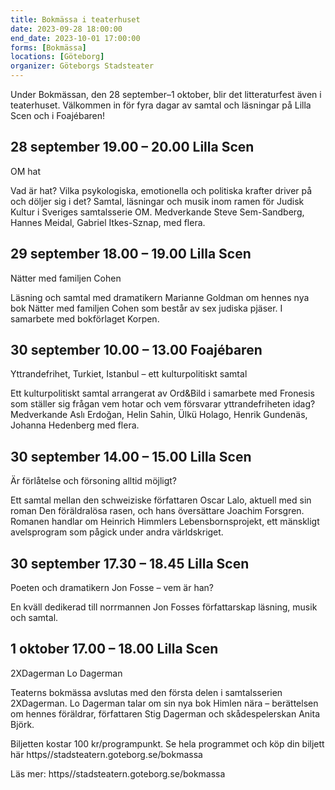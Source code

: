 ```yaml
---
title: Bokmässa i teaterhuset
date: 2023-09-28 18:00:00
end_date: 2023-10-01 17:00:00
forms: [Bokmässa]
locations: [Göteborg]
organizer: Göteborgs Stadsteater
---
```

Under Bokmässan, den 28 september–1 oktober, blir det litteraturfest även i teaterhuset. Välkommen in för fyra dagar av samtal och läsningar på Lilla Scen och i Foajébaren!

## 28 september 19.00 – 20.00 Lilla Scen

OM hat

Vad är hat? Vilka psykologiska, emotionella och politiska krafter driver på och döljer sig i det? Samtal, läsningar och musik inom ramen för Judisk Kultur i Sveriges samtalsserie OM. Medverkande Steve Sem-Sandberg, Hannes Meidal, Gabriel Itkes-Sznap, med flera. 

## 29 september 18.00 – 19.00 Lilla Scen

Nätter med familjen Cohen

Läsning och samtal med dramatikern Marianne Goldman om hennes nya bok Nätter med familjen Cohen som består av sex judiska pjäser. I samarbete med bokförlaget Korpen. 

## 30 september 10.00 – 13.00 Foajébaren

Yttrandefrihet, Turkiet, Istanbul – ett kulturpolitiskt samtal

Ett kulturpolitiskt samtal arrangerat av Ord&Bild i samarbete med Fronesis som ställer sig frågan vem hotar och vem försvarar yttrandefriheten idag? Medverkande Aslı Erdoğan, Helin Sahin, Ülkü Holago, Henrik Gundenäs, Johanna Hedenberg med flera. 

## 30 september 14.00 – 15.00 Lilla Scen

Är förlåtelse och försoning alltid möjligt?

Ett samtal mellan den schweiziske författaren Oscar Lalo, aktuell med sin roman Den föräldralösa rasen, och hans översättare Joachim Forsgren. Romanen handlar om Heinrich Himmlers Lebensbornsprojekt, ett mänskligt avelsprogram som pågick under andra världskriget. 

## 30 september 17.30 – 18.45 Lilla Scen

Poeten och dramatikern Jon Fosse – vem är han?

En kväll dedikerad till norrmannen Jon Fosses författarskap läsning, musik och samtal. 

## 1 oktober 17.00 – 18.00 Lilla Scen

2XDagerman Lo Dagerman

Teaterns bokmässa avslutas med den första delen i samtalsserien 2XDagerman. Lo Dagerman talar om sin nya bok Himlen nära – berättelsen om hennes föräldrar, författaren Stig Dagerman och skådespelerskan Anita Björk.

Biljetten kostar 100 kr/programpunkt. Se hela programmet och köp din biljett här https//stadsteatern.goteborg.se/bokmassa

Läs mer: https//stadsteatern.goteborg.se/bokmassa
